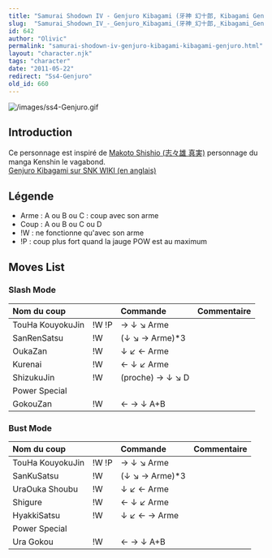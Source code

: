 ```yaml
---
title: "Samurai Shodown IV - Genjuro Kibagami (牙神 幻十郎, Kibagami Genjūrō)"
slug:  "Samurai_Shodown_IV_-_Genjuro_Kibagami_(牙神_幻十郎,_Kibagami_Genjūrō)"
id: 642
author: "Olivic"
permalink: "samurai-shodown-iv-genjuro-kibagami-kibagami-genjuro.html"
layout: "character.njk"
tags: "character"
date: "2011-05-22"
redirect: "Ss4-Genjuro"
old_id: 660
---
```


![](/images/ss4-Genjuro.gif "/images/ss4-Genjuro.gif")

## Introduction

Ce personnage est inspiré de [Makoto Shishio (志々雄
真実)](http://fr.wikipedia.org/wiki/Makoto_Shishio) personnage du manga
Kenshin le vagabond.  
[Genjuro Kibagami sur SNK WIKI (en
anglais)](http://snk.wikia.com/wiki/Genjuro_Kibagami)

## Légende

- Arme : A ou B ou C : coup avec son arme
- Coup : A ou B ou C ou D
- !W : ne fonctionne qu'avec son arme
- !P : coup plus fort quand la jauge POW est au maximum

## Moves List

### Slash Mode

| Nom du coup      |       | Commande         | Commentaire |
|:-----------------|-------|:-----------------|:------------|
| TouHa KouyokuJin | !W !P | → ↓ ↘ Arme       |             |
| SanRenSatsu      | !W    | (↓ ↘ → Arme)\*3  |             |
| OukaZan          | !W    | ↓ ↙ ← Arme       |             |
| Kurenai          | !W    | ← ↓ ↙ Arme       |             |
| ShizukuJin       | !W    | (proche) → ↓ ↘ D |             |
| Power Special    |       |                  |             |
| GokouZan         | !W    | ← → ↓ A+B        |             |

### Bust Mode

| Nom du coup      |       | Commande        | Commentaire |
|:-----------------|-------|:----------------|:------------|
| TouHa KouyokuJin | !W !P | → ↓ ↘ Arme      |             |
| SanKuSatsu       | !W    | (↓ ↘ → Arme)\*3 |             |
| UraOuka Shoubu   | !W    | ↓ ↙ ← Arme      |             |
| Shigure          | !W    | ← ↓ ↙ Arme      |             |
| HyakkiSatsu      | !W    | ↓ ↙ ← → Arme    |             |
| Power Special    |       |                 |             |
| Ura Gokou        | !W    | ← → ↓ A+B       |             |
